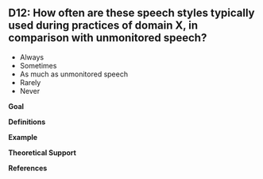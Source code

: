 ## D12: How often are these speech styles typically used during practices of domain X, in comparison with unmonitored speech? 


- Always
- Sometimes
- As much as unmonitored speech
- Rarely
- Never

**Goal**



**Definitions**



**Example**


**Theoretical Support**


**References**


